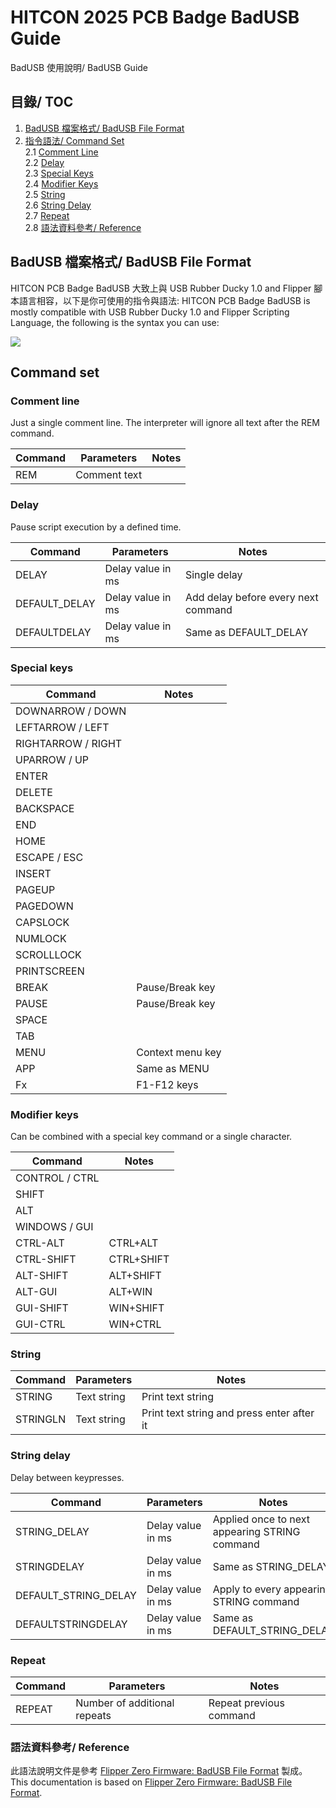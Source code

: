 # HITCON 2025 PCB Badge BadUSB Guide
BadUSB 使用說明/ BadUSB Guide

## 目錄/ TOC

1. [BadUSB 檔案格式/ BadUSB File Format](#badusb-檔案格式-badusb-file-format)
2. [指令語法/ Command Set](#command-set)  
   2.1 [Comment Line](#comment-line)  
   2.2 [Delay](#delay)  
   2.3 [Special Keys](#special-keys)  
   2.4 [Modifier Keys](#modifier-keys)  
   2.5 [String](#string)  
   2.6 [String Delay](#string-delay)  
   2.7 [Repeat](#repeat)  
   2.8 [語法資料參考/ Reference](#語法資料參考-reference)  

## BadUSB 檔案格式/ BadUSB File Format

HITCON PCB Badge BadUSB 大致上與 USB Rubber Ducky 1.0 and Flipper 腳本語言相容，以下是你可使用的指令與語法:
HITCON PCB Badge BadUSB is mostly compatible with USB Rubber Ducky 1.0 and Flipper Scripting Language, the following is the syntax you can use:

![](./駭客寵物.webp)

## Command set

### Comment line
Just a single comment line. The interpreter will ignore all text after the REM command.

| Command | Parameters    | Notes |
|---------|---------------|-------|
| REM     | Comment text   |       |

### Delay
Pause script execution by a defined time.

| Command        | Parameters         | Notes                          |
|----------------|--------------------|--------------------------------|
| DELAY          | Delay value in ms  | Single delay                   |
| DEFAULT_DELAY  | Delay value in ms  | Add delay before every next command |
| DEFAULTDELAY   | Delay value in ms  | Same as DEFAULT_DELAY          |

### Special keys

| Command         | Notes             |
|-----------------|-------------------|
| DOWNARROW / DOWN|                   |
| LEFTARROW / LEFT|                   |
| RIGHTARROW / RIGHT|                 |
| UPARROW / UP    |                   |
| ENTER           |                   |
| DELETE          |                   |
| BACKSPACE       |                   |
| END             |                   |
| HOME            |                   |
| ESCAPE / ESC    |                   |
| INSERT          |                   |
| PAGEUP          |                   |
| PAGEDOWN        |                   |
| CAPSLOCK        |                   |
| NUMLOCK         |                   |
| SCROLLLOCK      |                   |
| PRINTSCREEN     |                   |
| BREAK           | Pause/Break key   |
| PAUSE           | Pause/Break key   |
| SPACE           |                   |
| TAB             |                   |
| MENU            | Context menu key  |
| APP             | Same as MENU      |
| Fx              | F1-F12 keys       |

### Modifier keys
Can be combined with a special key command or a single character.

| Command        | Notes              |
|----------------|--------------------|
| CONTROL / CTRL |                    |
| SHIFT          |                    |
| ALT            |                    |
| WINDOWS / GUI  |                    |
| CTRL-ALT       | CTRL+ALT           |
| CTRL-SHIFT     | CTRL+SHIFT         |
| ALT-SHIFT      | ALT+SHIFT          |
| ALT-GUI        | ALT+WIN            |
| GUI-SHIFT      | WIN+SHIFT          |
| GUI-CTRL       | WIN+CTRL           |

### String

| Command  | Parameters  | Notes                  |
|----------|-------------|------------------------|
| STRING   | Text string | Print text string       |
| STRINGLN | Text string | Print text string and press enter after it |

### String delay
Delay between keypresses.

| Command            | Parameters         | Notes                                      |
|--------------------|--------------------|--------------------------------------------|
| STRING_DELAY       | Delay value in ms  | Applied once to next appearing STRING command |
| STRINGDELAY        | Delay value in ms  | Same as STRING_DELAY                       |
| DEFAULT_STRING_DELAY | Delay value in ms  | Apply to every appearing STRING command     |
| DEFAULTSTRINGDELAY | Delay value in ms  | Same as DEFAULT_STRING_DELAY               |

### Repeat

| Command | Parameters               | Notes                      |
|---------|--------------------------|----------------------------|
| REPEAT  | Number of additional repeats | Repeat previous command     |

### 語法資料參考/ Reference
此語法說明文件是參考 [Flipper Zero Firmware: BadUSB File Format](https://developer.flipper.net/flipperzero/doxygen/badusb_file_format.html) 製成。  
This documentation is based on [Flipper Zero Firmware: BadUSB File Format](https://developer.flipper.net/flipperzero/doxygen/badusb_file_format.html).  
